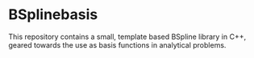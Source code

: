 # BSplinebasis
This repository contains a small, template based BSpline library in C++, geared towards the use as basis functions in analytical problems.
